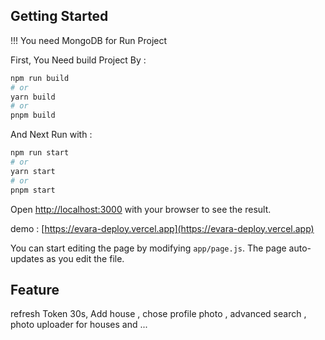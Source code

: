 ## Getting Started

!!! You need MongoDB for Run Project

First, You Need build Project By :

```bash
npm run build
# or
yarn build
# or
pnpm build
```

And Next Run with :

```bash
npm run start
# or
yarn start
# or
pnpm start
```

Open [http://localhost:3000](http://localhost:3000) with your browser to see the result.

demo : [https://evara-deploy.vercel.app](https://evara-deploy.vercel.app)

You can start editing the page by modifying `app/page.js`. The page auto-updates as you edit the file.

## Feature

refresh Token 30s, Add house , chose profile photo , advanced search , photo uploader for houses and ...
